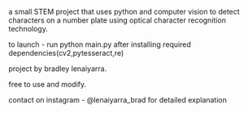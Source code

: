 a small STEM project that uses python and computer vision to detect characters on a number plate using optical character recognition technology.

to launch - run python main.py after installing required dependencies(cv2,pytesseract,re)

project by bradley lenaiyarra.

free to use and modify.

contact on instagram - @lenaiyarra_brad for detailed explanation
